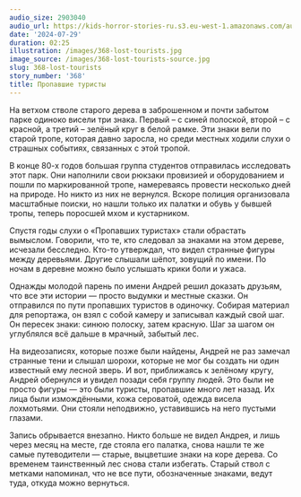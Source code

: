 ```yaml
---
audio_size: 2903040
audio_url: https://kids-horror-stories-ru.s3.eu-west-1.amazonaws.com/audio/368-lost-tourists.mp3
date: '2024-07-29'
duration: 02:25
illustration: /images/368-lost-tourists.jpg
image_source: /images/368-lost-tourists-source.jpg
slug: 368-lost-tourists
story_number: '368'
title: Пропавшие туристы
---
```


На ветхом стволе старого дерева в заброшенном и почти забытом парке одиноко висели три знака. Первый – с синей полоской, второй – с красной, а третий – зелёный круг в белой рамке. Эти знаки вели по старой тропе, которая давно заросла, но среди местных ходили слухи о страшных событиях, связанных с этой тропой.

В конце 80-х годов большая группа студентов отправилась исследовать этот парк. Они наполнили свои рюкзаки провизией и оборудованием и пошли по маркированной тропе, намереваясь провести несколько дней на природе. Но никто из них не вернулся. Вскоре полиция организовала масштабные поиски, но нашли только их палатки и обувь у бывшей тропы, теперь поросшей мхом и кустарником.

Спустя годы слухи о «Пропавших туристах» стали обрастать вымыслом. Говорили, что те, кто следовал за знаками на этом дереве, исчезали бесследно. Кто-то утверждал, что видел странные фигуры между деревьями. Другие слышали шёпот, зовущий по имени. По ночам в деревне можно было услышать крики боли и ужаса.

Однажды молодой парень по имени Андрей решил доказать друзьям, что все эти истории — просто выдумки и местные сказки. Он отправился по пути пропавших туристов в одиночку. Собирая материал для репортажа, он взял с собой камеру и записывал каждый свой шаг. Он пересек знаки: синюю полоску, затем красную. Шаг за шагом он углублялся всё дальше в мрачный, забытый лес.

На видеозаписях, которые позже были найдены, Андрей не раз замечал странные тени и слышал шорохи, которые не мог бы создать ни один известный ему лесной зверь. И вот, приближаясь к зелёному кругу, Андрей обернулся и увидел позади себя группу людей. Это были не просто фигуры — это были туристы, пропавшие много лет назад. Их лица были измождёнными, кожа сероватой, одежда висела лохмотьями. Они стояли неподвижно, уставившись на него пустыми глазами.

Запись обрывается внезапно. Никто больше не видел Андрея, и лишь через месяц на месте, где стояла его палатка, снова нашли те же самые путеводители — старые, выцветшие знаки на коре дерева. Со временем таинственный лес снова стали избегать. Старый ствол с метками напоминал, что не все пути, обозначенные знаками, ведут туда, откуда можно вернуться.